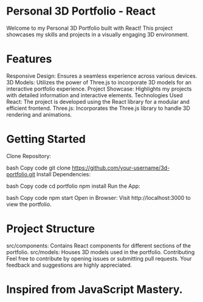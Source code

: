 # Personal 3D Portfolio - React
Welcome to my Personal 3D Portfolio built with React! This project showcases my skills and projects in a visually engaging 3D environment.

# Features
Responsive Design: Ensures a seamless experience across various devices.
3D Models: Utilizes the power of Three.js to incorporate 3D models for an interactive portfolio experience.
Project Showcase: Highlights my projects with detailed information and interactive elements.
Technologies Used
React: The project is developed using the React library for a modular and efficient frontend.
Three.js: Incorporates the Three.js library to handle 3D rendering and animations.
# Getting Started
Clone Repository:

bash
Copy code
git clone https://github.com/your-username/3d-portfolio.git
Install Dependencies:

bash
Copy code
cd portfolio
npm install
Run the App:

bash
Copy code
npm start
Open in Browser:
Visit http://localhost:3000 to view the portfolio.

# Project Structure
src/components: Contains React components for different sections of the portfolio.
src/models: Houses 3D models used in the portfolio.
Contributing
Feel free to contribute by opening issues or submitting pull requests. Your feedback and suggestions are highly appreciated.



# Inspired from JavaScript Mastery.
